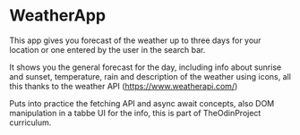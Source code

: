 # WeatherApp

This app gives you forecast of the weather
up to three days for your location or one entered by
the user in the search bar.

It shows you the general forecast for the day, including
info about sunrise and sunset, temperature, rain and
description of the weather using icons, all this thanks to
the weather API (https://www.weatherapi.com/)

Puts into practice the fetching API and async await concepts,
also DOM manipulation in a tabbe UI for the info, this is part
of TheOdinProject curriculum.
